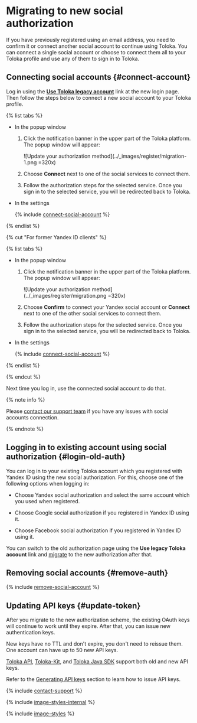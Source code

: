 # Migrating to new social authorization

If you have previously registered using an email address, you need to confirm it or connect another social account to continue using Toloka. You can connect a single social account or choose to connect them all to your Toloka profile and use any of them to sign in to Toloka.

## Connecting social accounts {#connect-account}

Log in using the **[Use Toloka legacy account](https://passport.toloka.ai/auth?origin=toloka_requesters&retpath=https%3A%2F%2Fplatform.toloka.ai%2Fauth%2Fsignup%3Frole%3DREQUESTER)** link at the new login page. Then follow the steps below to connect a new social account to your Toloka profile.

{% list tabs %}

- In the popup window

  1. Click the notification banner in the upper part of the Toloka platform. The popup window will appear:

      ![Update your authorization method](../_images/register/migration-1.png =320x)

  1. Choose **Connect** next to one of the social services to connect them.

  1. Follow the authorization steps for the selected service. Once you sign in to the selected service, you will be redirected back to Toloka.

- In the settings

  {% include [connect-social-account](../_includes/connect-social-account.md) %}

{% endlist %}

{% cut "For former Yandex ID clients" %}

{% list tabs %}

- In the popup window

  1. Click the notification banner in the upper part of the Toloka platform. The popup window will appear:

      ![Update your authorization method](../_images/register/migration.png =320x)

  1. Choose **Confirm** to connect your Yandex social account or **Connect** next to one of the other social services to connect them.

  1. Follow the authorization steps for the selected service. Once you sign in to the selected service, you will be redirected back to Toloka.

- In the settings

  {% include [connect-social-account](../_includes/connect-social-account-ru.md) %}

{% endlist %}

{% endcut %}

Next time you log in, use the connected social account to do that.

{% note info %}

Please [contact our support team](../troubleshooting/support.md) if you have any issues with social accounts connection.

{% endnote %}

## Logging in to existing account using social authorization {#login-old-auth}

You can log in to your existing Toloka account which you registered with Yandex ID using the new social authorization. For this, choose one of the following options when logging in:

- Choose Yandex social authorization and select the same account which you used when registered.

- Choose Google social authorization if you registered in Yandex ID using it.

- Choose Facebook social authorization if you registered in Yandex ID using it.

You can switch to the old authorization page using the **Use legacy Toloka account** link and [migrate](#connect-account) to the new authorization after that.

## Removing social accounts {#remove-auth}

{% include [remove-social-account](../_includes/remove-social-account.md) %}

## Updating API keys {#update-token}

After you migrate to the new authorization scheme, the existing OAuth keys will continue to work until they expire. After that, you can issue new authentication keys.

New keys have no TTL and don't expire, you don't need to reissue them. One account can have up to 50 new API keys.

[Toloka API](https://toloka.ai/docs/api/api-reference/), [Toloka-Kit](../../toloka-kit/index.md), and [Toloka Java SDK](https://github.com/toloka/toloka-java-sdk/) support both old and new API keys.

Refer to the [Generating API keys](api-token.md) section to learn how to issue API keys.

{% include [contact-support](../_includes/contact-support.md) %}

{% include [image-styles-internal](../../../_includes/image-styles-internal.md) %}

{% include [image-styles](../../../_includes/image-styles-internal.md) %}
